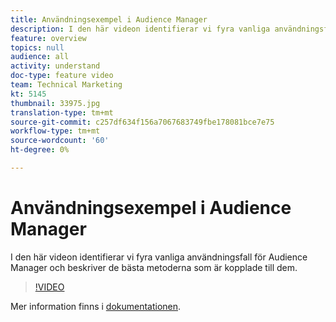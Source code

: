 ```yaml
---
title: Användningsexempel i Audience Manager
description: I den här videon identifierar vi fyra vanliga användningsfall för Audience Manager och beskriver de bästa metoderna som är kopplade till dem.
feature: overview
topics: null
audience: all
activity: understand
doc-type: feature video
team: Technical Marketing
kt: 5145
thumbnail: 33975.jpg
translation-type: tm+mt
source-git-commit: c257df634f156a7067683749fbe178081bce7e75
workflow-type: tm+mt
source-wordcount: '60'
ht-degree: 0%

---
```



# Användningsexempel i Audience Manager

I den här videon identifierar vi fyra vanliga användningsfall för Audience Manager och beskriver de bästa metoderna som är kopplade till dem.

>[!VIDEO](https://video.tv.adobe.com/v/33975/?quality=12)

Mer information finns i [dokumentationen](https://docs.adobe.com/content/help/en/audience-manager/user-guide/aam-home.html).
